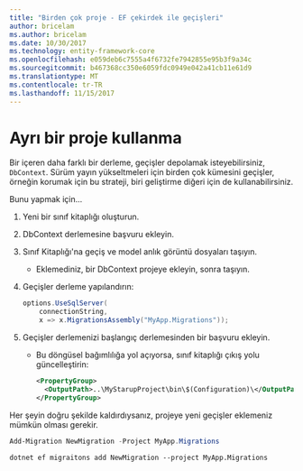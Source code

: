 ```yaml
---
title: "Birden çok proje - EF çekirdek ile geçişleri"
author: bricelam
ms.author: bricelam
ms.date: 10/30/2017
ms.technology: entity-framework-core
ms.openlocfilehash: e059deb6c7555a4f6732fe7942855e95b3f9a34c
ms.sourcegitcommit: b467368cc350e6059fdc0949e042a41cb11e61d9
ms.translationtype: MT
ms.contentlocale: tr-TR
ms.lasthandoff: 11/15/2017
---
```

<a name="using-a-separate-project"></a>Ayrı bir proje kullanma
========================
Bir içeren daha farklı bir derleme, geçişler depolamak isteyebilirsiniz, `DbContext`. Sürüm yayın yükseltmeleri için birden çok kümesini geçişler, örneğin korumak için bu strateji, biri geliştirme diğeri için de kullanabilirsiniz.

Bunu yapmak için...

1. Yeni bir sınıf kitaplığı oluşturun.

2. DbContext derlemesine başvuru ekleyin.

3. Sınıf Kitaplığı'na geçiş ve model anlık görüntü dosyaları taşıyın.
   * Eklemediniz, bir DbContext projeye ekleyin, sonra taşıyın.

4. Geçişler derleme yapılandırın:

   ``` csharp
   options.UseSqlServer(
       connectionString,
       x => x.MigrationsAssembly("MyApp.Migrations"));
   ```

5. Geçişler derlemenizi başlangıç derlemesinden bir başvuru ekleyin.
   * Bu döngüsel bağımlılığa yol açıyorsa, sınıf kitaplığı çıkış yolu güncelleştirin:

     ``` xml
     <PropertyGroup>
       <OutputPath>..\MyStarupProject\bin\$(Configuration)\</OutputPath>
     </PropertyGroup>
     ```

Her şeyin doğru şekilde kaldırdıysanız, projeye yeni geçişler eklemeniz mümkün olması gerekir.

``` powershell
Add-Migration NewMigration -Project MyApp.Migrations
```
``` Console
dotnet ef migraitons add NewMigration --project MyApp.Migrations
```
